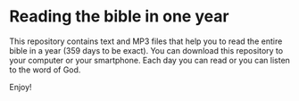 # Reading the bible in one year
This repository contains text and MP3 files that help you to read 
the entire bible in a year (359 days to be exact). 
You can download this repository to your computer or your smartphone.
Each day you can read or you can listen to the word of God.

Enjoy!
